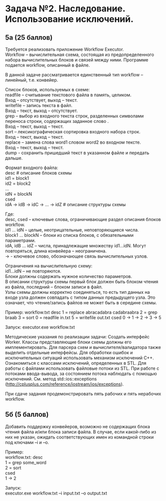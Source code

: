 # Задача №2. Наследование. Использование исключений.
## 5а (25 баллов)
Требуется реализовать приложение Workflow Executor.  
Workflow – вычислительная схема, состоящая из предопределенного набора вычислительных блоков и связей между ними. Программе подается workflow, описанный в файле.

В данной задаче рассматривается единственный тип workflow – линейный, т.е. конвейер.  

Список блоков, используемых в схеме:  
readfile <filename>  – считывание текстового файла в память, целиком.   
Вход – отсутствует, выход – текст.  
writefile <filename> – запись текста в файл.  
Вход – текст, выход – отсутствует.   
grep <word> – выбор из входного текста строк, разделенных символами переноса строки, содержащих заданное слово <word>.  
Вход – текст, выход – текст.   
sort – лексикографическая сортировка входного набора строк.  
Вход – текст, выход – текст.  
replace <word1> <word2> – замена слова word1 словом word2 во входном тексте.  
Вход – текст, выход – текст.  
dump <filename> - сохранить пришедший текст в указанном файле и передать дальше.  

Формат входного файла:  
desc # описание блоков схемы  
id1 = block1  
id2 = block2  
…  
idN = blockN  
csed  
idA -> idB -> idC -> … -> idZ # описание структуры схемы  

Где:  
desc, csed – ключевые слова, ограничивающие раздел описания блоков workflow.  
id1 … idN – целые, неотрицательные, неповторяющиеся числа.  
block1 … blockN – блоки из списка блоков, с обязательными параметрами.  
idA, idB … idZ – числа, принадлежащие множеству id1…idN. Могут повторяться, длина конвейера – неограничена.  
-> - ключевое слово, обозначающее связь вычислительных узлов.  

Ограничения на вычислительную схему:  
id1…idN – не повторяются.  
Блоки должны содержать нужное количество параметров.  
В описании структуры схемы первый блок должен быть блоком чтения из файла, последний – блоком записи в файл.  
Узлы схемы должны корректно соединяться, то есть тип данных на входе узла должен совпадать с типом данных предыдущего узла. Это означает, что чтение/запись файлов не может быть в середине схемы.

Пример:
workflow.txt
desc
1 = replace abracadabra cadabraabra
2 = grep braab
3 = sort
0 = readfile in.txt
5 = writefile out.txt
csed
0 -> 1 -> 2 -> 3 -> 5

Запуск:
executor.exe workflow.txt

Методические указания по реализации задачи:
Создать интерфейс Worker. Классы представляющие блоки схемы должны его имплементировать. 
Для парсера схем и вычислителя/валидатора также выделить отдельные интерфейсы.
Для обработки ошибок и исключительных ситуаций использовать механизм исключений C++. Ознакомиться с классами исключений, определенных в STL.
Для работы с файлами использовать файловые потоки из STL.
При работе с потоками ввода-вывода, за состоянием потока наблюдать с помощью исключений. См. метод std::ios::exceptions (http://cplusplus.com/reference/iostream/ios/exceptions).

При сдаче задания продемонстрировать пять рабочих и пять нерабочих workflow.
## 5б (5 баллов)
Добавить поддержку конвейеров, возможно не содержащих блока чтения файла и/или блока записи файла. В случае, если какой-либо из них не указан, ожидать соответствующих имен из командной строки под ключами –i и –o.  

Пример:  
workflow.txt: 
desc  
1 = grep some_word  
2 = sort  
csed  
1 -> 2  

Запуск:  
executor.exe workflow.txt –i input.txt –o output.txt  
